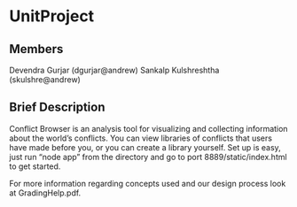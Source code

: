 UnitProject
===========

Members
-------
Devendra Gurjar (dgurjar@andrew)
Sankalp Kulshreshtha (skulshre@andrew)

Brief Description
-----------------
Conflict Browser is an analysis tool for visualizing and collecting information about the world’s conflicts. You can view libraries of conflicts that users have made before you, or you can create a library yourself.
Set up is easy, just run “node app” from the directory and go to port 8889/static/index.html to get started.

For more information regarding concepts used and our design process look at GradingHelp.pdf.
